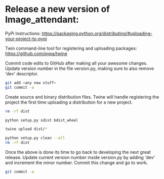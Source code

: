 # Release a new version of Image_attendant:

PyPi Instructions: https://packaging.python.org/distributing/#uploading-your-project-to-pypi

Twin command-line tool for registering and uploading packages: https://github.com/pypa/twine


Commit code edits to GitHub after making all your awesome changes.  Update version
number in the file version.py, making sure to also remove 'dev' descriptor.

```bash
git add <any new stuff>
git commit -a
```

Create source and binary distribution files.  Twine will handle registering the project the
first time uploading a distribution for a new project.

```bash
rm -rf dist

python setup.py sdist bdist_wheel

twine upload dist/*

python setup.py clean --all
rm -rf dist
```


Once the above is done its time to go back to developing the next great release.  Update current
version number inside version.py by adding 'dev' and increment the minor number. Commit this change
and go to work.

```bash
git commit -a
```
